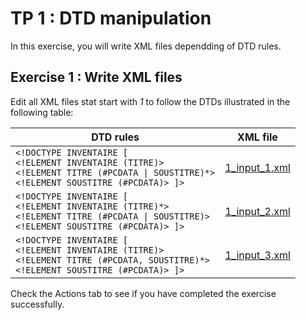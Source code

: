 # TP 1 : DTD manipulation

In this exercise, you will write XML files dependding of DTD rules.

## Exercise 1 : Write XML files
Edit all XML files stat start with _1_ to follow the DTDs illustrated in the following table:

| DTD rules | XML file |
| --- | --- |
| `<!DOCTYPE INVENTAIRE [` <br/> `<!ELEMENT INVENTAIRE (TITRE)>` <br/> `<!ELEMENT TITRE (#PCDATA \| SOUSTITRE)*>` <br/> `<!ELEMENT SOUSTITRE (#PCDATA)> ]>` | [1_input_1.xml](1_input_1.xml) |
| `<!DOCTYPE INVENTAIRE [` <br/> `<!ELEMENT INVENTAIRE (TITRE)*>` <br/> `<!ELEMENT TITRE (#PCDATA \| SOUSTITRE)>` <br/> `<!ELEMENT SOUSTITRE (#PCDATA)> ]>` | [1_input_2.xml](1_input_2.xml) |
| `<!DOCTYPE INVENTAIRE [` <br/> `<!ELEMENT INVENTAIRE (TITRE)>` <br/> `<!ELEMENT TITRE (#PCDATA, SOUSTITRE)*>` <br/> `<!ELEMENT SOUSTITRE (#PCDATA)> ]>` | [1_input_3.xml](1_input_3.xml) |



     
  Check the Actions tab to see if you have completed the exercise successfully.
